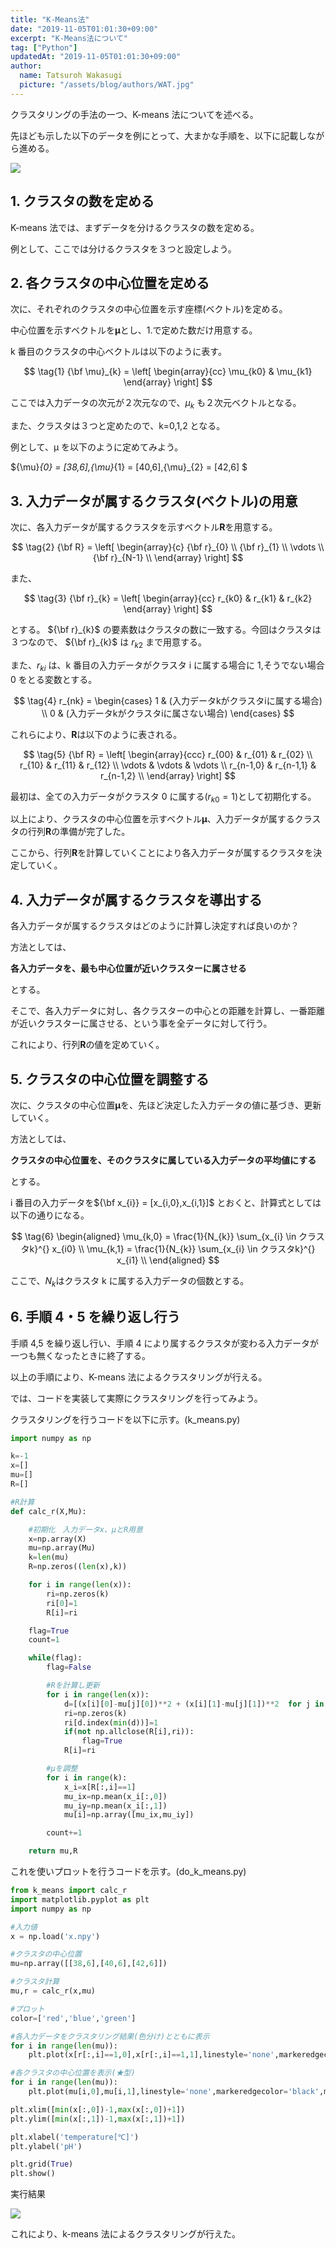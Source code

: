 ```yaml
---
title: "K-Means法"
date: "2019-11-05T01:01:30+09:00"
excerpt: "K-Means法について"
tag: ["Python"]
updatedAt: "2019-11-05T01:01:30+09:00"
author:
  name: Tatsuroh Wakasugi
  picture: "/assets/blog/authors/WAT.jpg"
---
```


クラスタリングの手法の一つ、K-means 法についてを述べる。

先ほども示した以下のデータを例にとって、大まかな手順を、以下に記載しながら進める。

![](/assets/note/programming/102_machine_learning/1022_unsupervised_learning/clustering/Figure_39.png)

## 1. クラスタの数を定める

K-means 法では、まずデータを分けるクラスタの数を定める。

例として、ここでは分けるクラスタを３つと設定しよう。

## 2. 各クラスタの中心位置を定める

次に、それぞれのクラスタの中心位置を示す座標(ベクトル)を定める。

中心位置を示すベクトルを<b>μ</b>とし、1.で定めた数だけ用意する。

k 番目のクラスタの中心ベクトルは以下のように表す。

$$
\tag{1}  {\bf \mu}_{k}  =
                \left[
                    \begin{array}{cc}
                    \mu_{k0}  & \mu_{k1}
                    \end{array}
                \right]
$$

ここでは入力データの次元が２次元なので、${\mu}_{k}$ も２次元ベクトルとなる。

また、クラスタは３つと定めたので、k=0,1,2 となる。

例として、μ を以下のように定めてみよう。

${\mu}_{0} = [38,6],{\mu}_{1} = [40,6],{\mu}\_{2} = [42,6] $

## 3. 入力データが属するクラスタ(ベクトル)の用意

次に、各入力データが属するクラスタを示すベクトル<b>R</b>を用意する。

$$
\tag{2}  {\bf R}  =
                \left[
                    \begin{array}{c}
                    {\bf r}_{0} \\
                    {\bf r}_{1} \\
                    \vdots \\
                    {\bf r}_{N-1} \\
                    \end{array}
                \right]
$$

また、

$$
\tag{3}  {\bf r}_{k}  =
                \left[
                    \begin{array}{cc}
                    r_{k0}  & r_{k1} & r_{k2}
                    \end{array}
                \right]
$$

とする。 ${\bf r}_{k}$ の要素数はクラスタの数に一致する。今回はクラスタは３つなので、 ${\bf r}_{k}$ は $r_{k2}$ まで用意する。

また、$r_{ki}$ は、k 番目の入力データがクラスタ i に属する場合に 1,そうでない場合 0 をとる変数とする。

$$
\tag{4}
r_{nk} =
\begin{cases}
    1 & (入力データkがクラスタiに属する場合)  \\
    0 & (入力データkがクラスタiに属さない場合)
\end{cases}
$$

これらにより、<b>R</b>は以下のように表される。

$$
\tag{5}  {\bf R}  =
                \left[
                    \begin{array}{ccc}
                    r_{00} & r_{01} & r_{02} \\
                    r_{10} & r_{11} & r_{12} \\
                    \vdots & \vdots & \vdots \\
                    r_{n-1,0} & r_{n-1,1} & r_{n-1,2} \\
                    \end{array}
                \right]
$$

最初は、全ての入力データがクラスタ 0 に属する($r_{k0} = 1$)として初期化する。

以上により、クラスタの中心位置を示すベクトル<b>μ</b>、入力データが属するクラスタの行列<b>R</b>の準備が完了した。

ここから、行列<b>R</b>を計算していくことにより各入力データが属するクラスタを決定していく。

## 4. 入力データが属するクラスタを導出する

各入力データが属するクラスタはどのように計算し決定すれば良いのか？

方法としては、

**各入力データを、最も中心位置が近いクラスターに属させる**

とする。

そこで、各入力データに対し、各クラスターの中心との距離を計算し、一番距離が近いクラスターに属させる、という事を全データに対して行う。

これにより、行列<b>R</b>の値を定めていく。

## 5. クラスタの中心位置を調整する

次に、クラスタの中心位置<b>μ</b>を、先ほど決定した入力データの値に基づき、更新していく。

方法としては、

**クラスタの中心位置を、そのクラスタに属している入力データの平均値にする**

とする。

i 番目の入力データを${\bf x_{i}} = [x_{i,0},x_{i,1}]$ とおくと、計算式としては以下の通りになる。

$$
\tag{6}
\begin{aligned}
    \mu_{k,0} = \frac{1}{N_{k}}  \sum_{x_{i} \in クラスタk}^{} x_{i0} \\
    \mu_{k,1} = \frac{1}{N_{k}}  \sum_{x_{i} \in クラスタk}^{} x_{i1} \\
\end{aligned}
$$

ここで、$N_{k}$はクラスタ k に属する入力データの個数とする。

## 6. 手順 4・5 を繰り返し行う

手順 4,5 を繰り返し行い、手順 4 により属するクラスタが変わる入力データが一つも無くなったときに終了する。

以上の手順により、K-means 法によるクラスタリングが行える。

では、コードを実装して実際にクラスタリングを行ってみよう。

クラスタリングを行うコードを以下に示す。(k_means.py)

```python
import numpy as np

k=-1
x=[]
mu=[]
R=[]

#R計算
def calc_r(X,Mu):

    #初期化　入力データx、μとR用意
    x=np.array(X)
    mu=np.array(Mu)
    k=len(mu)
    R=np.zeros((len(x),k))

    for i in range(len(x)):
        ri=np.zeros(k)
        ri[0]=1
        R[i]=ri

    flag=True
    count=1

    while(flag):
        flag=False

        #Rを計算し更新
        for i in range(len(x)):
            d=[(x[i][0]-mu[j][0])**2 + (x[i][1]-mu[j][1])**2  for j in range(k)]
            ri=np.zeros(k)
            ri[d.index(min(d))]=1
            if(not np.allclose(R[i],ri)):
                flag=True
            R[i]=ri

        #μを調整
        for i in range(k):
            x_i=x[R[:,i]==1]
            mu_ix=np.mean(x_i[:,0])
            mu_iy=np.mean(x_i[:,1])
            mu[i]=np.array([mu_ix,mu_iy])

        count+=1

    return mu,R
```

これを使いプロットを行うコードを示す。(do_k_means.py)

```python
from k_means import calc_r
import matplotlib.pyplot as plt
import numpy as np

#入力値
x = np.load('x.npy')

#クラスタの中心位置
mu=np.array([[38,6],[40,6],[42,6]])

#クラスタ計算
mu,r = calc_r(x,mu)

#プロット
color=['red','blue','green']

#各入力データをクラスタリング結果(色分け)とともに表示
for i in range(len(mu)):
    plt.plot(x[r[:,i]==1,0],x[r[:,i]==1,1],linestyle='none',markeredgecolor='black',marker='o',color=color[i])

#各クラスタの中心位置を表示(★型)
for i in range(len(mu)):
    plt.plot(mu[i,0],mu[i,1],linestyle='none',markeredgecolor='black',marker='*',color=color[i])

plt.xlim([min(x[:,0])-1,max(x[:,0])+1])
plt.ylim([min(x[:,1])-1,max(x[:,1])+1])

plt.xlabel('temperature[℃]')
plt.ylabel('pH')

plt.grid(True)
plt.show()
```

実行結果

![](/assets/note/programming/102_machine_learning/1022_unsupervised_learning/k-means/Figure_40.png)

これにより、k-means 法によるクラスタリングが行えた。
